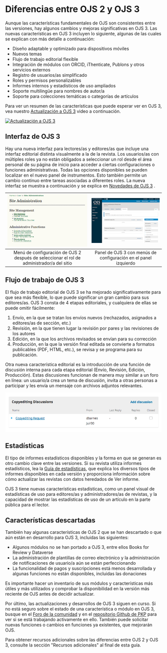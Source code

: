 # Diferencias entre OJS 2 y OJS 3

Aunque las características fundamentales de OJS son consistentes entre las versiones, hay algunos cambios y mejoras significativas en OJS 3. Las nuevas características en OJS 3 incluyen lo siguiente, algunas de las cuales se explican con más detalle a continuación:

- Diseño adaptable y optimizado para dispositivos móviles
- Nuevos temas
- Flujo de trabajo editorial flexible
- Integración de módulos con ORCID, iThenticate, Publons y otros servicios externos
- Registro de usuarios/as simplificado
- Roles y permisos personalizables
- Informes internos y estadísticos de uso ampliados
- Soporte multilingüe para nombres de autor/a
- Soporte para colecciones temáticas o categorías de artículos

Para ver un resumen de las características que puede esperar ver en OJS 3, vea nuestro [Actualización a OJS 3](https://youtu.be/DKYBlzoz-NU) video a continuación.

[![Actualización a OJS 3](https://img.youtube.com/vi/DKYBlzoz-NU/0.jpg)](https://youtu.be/DKYBlzoz-NU)

## Interfaz de OJS 3

Hay una nueva interfaz para lectores/as y editores/as que incluye una interfaz editorial distinta visualmente a la de la revista. Los usuarios/as con múltiples roles ya no están obligados a seleccionar un rol desde el área personal de su página de inicio para acceder a ciertas configuraciones o funciones administrativas. Todas las opciones disponibles se pueden localizar en el nuevo panel de instrumentos. Esto también permite un cambio continuo entre tareas asociadas a diferentes roles. La nueva interfaz se muestra a continuación y se explica en [Novedades de OJS 3](https://docs.pkp.sfu.ca/learning-ojs/es/introduction#novedades-en-ojs-31) .

![](./assets/ojs-2-settings.png) | ![](./assets/ojs-3-dashboard.png)
:---: | :---:
Menú de configuración de OJS 2 después de seleccionar el rol de administrador/a del sitio | Panel de OJS 3 con menús de configuración en el panel izquierdo

## Flujo de trabajo de OJS 3

El flujo de trabajo editorial de OJS 3 se ha mejorado significativamente para que sea más flexible, lo que puede significar un gran cambio para sus editores/as. OJS 3 consta de 4 etapas editoriales, y cualquiera de ellas se puede omitir fácilmente:

1. Envío, en la que se tratan los envíos nuevos (rechazados, asignados a editores/as de sección, etc.)
2. Revisión, en la que tienen lugar la revisión por pares y las revisiones de los autores
3. Edición, en la que los archivos revisados se envían para su corrección
4. Producción, en la que la versión final editada se convierte a formatos publicables (PDF, HTML, etc.), se revisa y se programa para su publicación.

Otra nueva característica editorial es la introducción de una función de discusión interna para cada etapa editorial (Envío, Revisión, Edición, Producción). Estas discusiones funcionan de manera muy similar a un foro en línea: un usuario/a crea un tema de discusión, invita a otras personas a participar y les envía un mensaje con archivos adjuntos relevantes.

![](./assets/ojs-3-discussions.png)

## Estadísticas

El tipo de informes estadísticos disponibles y la forma en que se generan es otro cambio clave entre las versiones. Si su revista utiliza informes estadísticos, lea la [Guía de estadísticas](https://docs.pkp.sfu.ca/admin-guide/en/statistics), que explica los diversos tipos de informes disponibles en cada versión y proporciona información sobre cómo actualizar las revistas con datos heredados de Ver informe.

OJS 3 tiene nuevas características estadísticas, como un panel visual de estadísticas de uso para editores/as y administradores/as de revistas, y la capacidad de mostrar las estadísticas de uso de un artículo en la parte pública para el lector.

## Características descartadas

También hay algunas características de OJS 2 que se han descartado o que aún están en desarrollo para OJS 3, incluidas las siguientes:

- Algunos módulos no se han portado a OJS 3, entre ellos Books for Review y Dataverse
- La administración de plantillas de correo electrónico y la administración de notificaciones de usuario/a aún se están perfeccionando
- La funcionalidad de pagos y suscripciones está menos desarrollada y algunas funciones no están disponibles, incluidas las donaciones

Es importante hacer un inventario de sus módulos y características más útiles y más utilizados y comprobar la disponibilidad en la versión más reciente de OJS antes de decidir actualizar.

Por último, las actualizaciones y desarrollos de OJS 3 siguen en curso. Si no está seguro sobre el estado de una característica o módulo en OJS 3, busque en el [Foro de la comunidad](https://forum.pkp.sfu.ca/) y en el [repositorio Github de PKP](https://github.com/pkp/pkp-lib/issues) para ver si se está trabajando activamente en ello. También puede solicitar nuevas funciones o cambios en funciones ya existentes, que mejorarán OJS.

Para obtener recursos adicionales sobre las diferencias entre OJS 2 y OJS 3, consulte la sección "Recursos adicionales" al final de esta guía.
